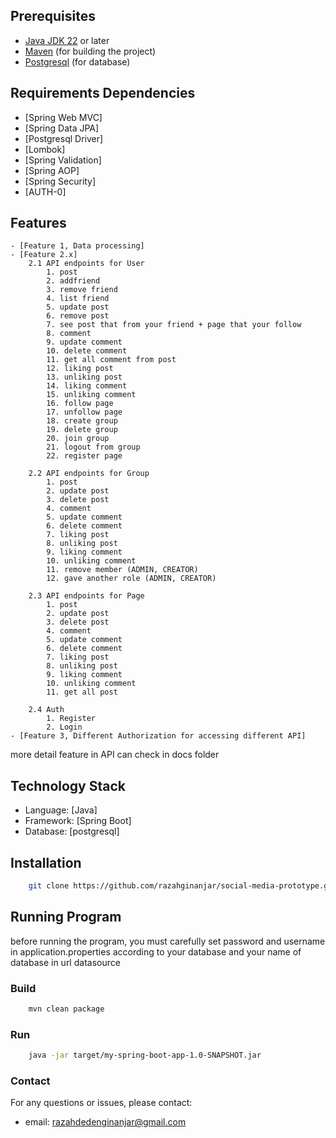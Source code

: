 ## Prerequisites
- [Java JDK 22](https://adoptium.net/) or later
- [Maven](https://maven.apache.org/) (for building the project)
- [Postgresql](https://www.postgresql.org/download/) (for database)

##  Requirements Dependencies
- [Spring Web MVC]
- [Spring Data JPA]
- [Postgresql Driver]
- [Lombok]
- [Spring Validation]
- [Spring AOP]
- [Spring Security]
- [AUTH-0]

##   Features
    - [Feature 1, Data processing]
    - [Feature 2.x] 
        2.1 API endpoints for User
            1. post
            2. addfriend
            3. remove friend
            4. list friend
            5. update post
            6. remove post
            7. see post that from your friend + page that your follow
            8. comment
            9. update comment
            10. delete comment
            11. get all comment from post
            12. liking post
            13. unliking post
            14. liking comment
            15. unliking comment
            16. follow page
            17. unfollow page
            18. create group
            19. delete group
            20. join group
            21. logout from group
            22. register page

        2.2 API endpoints for Group
            1. post
            2. update post
            3. delete post
            4. comment
            5. update comment
            6. delete comment
            7. liking post
            8. unliking post
            9. liking comment
            10. unliking comment
            11. remove member (ADMIN, CREATOR)
            12. gave another role (ADMIN, CREATOR)

        2.3 API endpoints for Page
            1. post
            2. update post
            3. delete post
            4. comment
            5. update comment
            6. delete comment
            7. liking post
            8. unliking post
            9. liking comment
            10. unliking comment
            11. get all post

        2.4 Auth
            1. Register
            2. Login
    - [Feature 3, Different Authorization for accessing different API]

more detail feature in API can check in docs folder

##   Technology Stack
- Language: [Java]
- Framework: [Spring Boot]
- Database: [postgresql]

##  Installation

```bash
    git clone https://github.com/razahginanjar/social-media-prototype.git
```

##  Running Program
before running the program, you must carefully set password and username in application.properties according to your database
and your name of database in url datasource

### Build
```bash
    mvn clean package
```

### Run
```bash
    java -jar target/my-spring-boot-app-1.0-SNAPSHOT.jar
```

### Contact
For any questions or issues, please contact:

- email: razahdedenginanjar@gmail.com